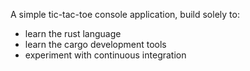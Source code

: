 A simple tic-tac-toe console application, build solely to:
- learn the rust language
- learn the cargo development tools
- experiment with continuous integration

